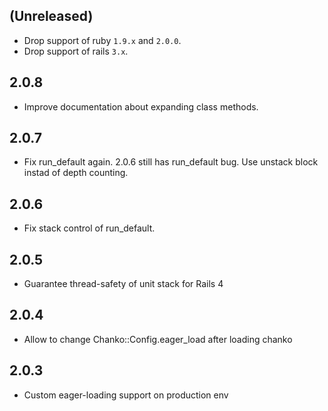 ## (Unreleased)
* Drop support of ruby `1.9.x` and `2.0.0`.
* Drop support of rails `3.x`.

## 2.0.8
* Improve documentation about expanding class methods.

## 2.0.7
* Fix run_default again. 2.0.6 still has run_default bug. Use unstack block instad of depth counting.

## 2.0.6
* Fix stack control of run_default.

## 2.0.5
* Guarantee thread-safety of unit stack for Rails 4

## 2.0.4
* Allow to change Chanko::Config.eager_load after loading chanko

## 2.0.3
* Custom eager-loading support on production env
